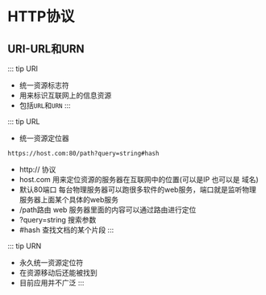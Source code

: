 # HTTP协议

## URI-URL和URN
::: tip URI
- 统一资源标志符
- 用来标识互联网上的信息资源
- 包括`URL`和`URN`
:::

::: tip URL
- 统一资源定位器
``` http
https://host.com:80/path?query=string#hash
```
- http://  协议
- host.com 用来定位资源的服务器在互联网中的位置(可以是IP 也可以是 域名)
- 默认80端口    每台物理服务器可以跑很多软件的web服务，端口就是监听物理服务器上面某个具体的web服务
- /path路由 web 服务器里面的内容可以通过路由进行定位
- ?query=string 搜索参数
- #hash    查找文档的某个片段
:::

::: tip URN
- 永久统一资源定位符
- 在资源移动后还能被找到
- 目前应用并不广泛
:::